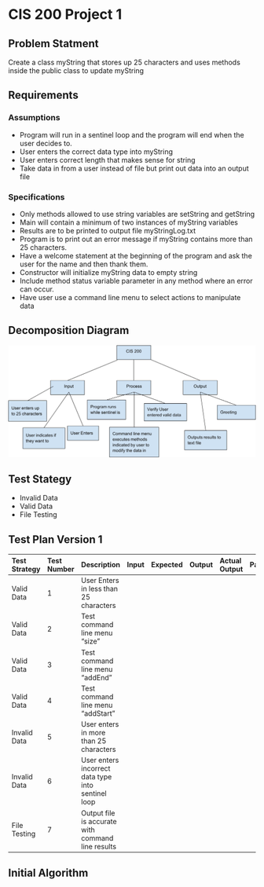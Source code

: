 # CIS 200 Project 1 

## Problem Statment
Create a class myString that stores up 25 characters and uses methods inside the public class to update myString

## Requirements
### Assumptions
* Program will run in a sentinel loop and the program will end when the user decides to.   
* User enters the correct data type into myString  
* User enters correct length that makes sense for string  
* Take data in from a user instead of file but print out data into an output file

### Specifications
* Only methods allowed to use string variables are setString and getString
*	Main will contain a minimum of two instances of myString variables
*	Results are to be printed to output file myStringLog.txt
*	Program is to print out an error message if myString contains more than 25 characters.
*	Have a welcome statement at the beginning of the program and ask the user for the name and then thank them.
*	Constructor will initialize myString data to empty string
*	Include method status variable parameter in any method where an error can occur.
*	Have user use a command line menu to select actions to manipulate data


## Decomposition Diagram

![image](decomp_diagram.jpg)

## Test Stategy
* Invalid Data
* Valid Data
* File Testing

## Test Plan Version 1

| Test Strategy | Test Number | Description 										| Input |	Expected| Output|Actual Output 	|Pass/Fail |
| :--- 			| :---		  | :---												| :---	| :--- 		| :--- 	| :--- 		   	| :---	   |
| Valid Data	| 1	 		  |User Enters in less than 25 characters       		|       |           |       |              	|          |     
| Valid Data	| 2	 		  |Test command line menu “size”             			|       |           |       |              	|          |     
| Valid Data	| 3	 		  |Test command line menu “addEnd”             			|       |           |       |              	|          |     
| Valid Data	| 4	 		  |Test command line menu “addStart”             		|       |           |       |              	|          |     
| Invalid Data	| 5	 		  |User enters in more than 25 characters          		|       |           |       |              	|          |     
| Invalid Data	| 6	 		  |User enters incorrect data type into sentinel loop	|		|		    |		|		       	|		   |		
| File Testing	| 7	 		  |Output file is accurate with command line results	|		|			|		|		   		|		   |

## Initial Algorithm


